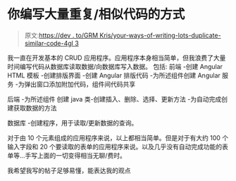 # 你编写大量重复/相似代码的方式

> 原文:[https://dev . to/GRM Kris/your-ways-of-writing-lots-duplicate-similar-code-4gl 3](https://dev.to/grmkris/your-ways-of-writting-lots-of-duplicate--similar-code-4gl3)

我一直在开发基本的 CRUD 应用程序。应用程序本身相当简单，但我浪费了大量时间编写代码从数据库读取数据/向数据库写入数据。
包括:
前端
-创建 Angular HTML 模板
-创建排版界面
-创建 Angular 排版代码
-为所述组件创建 Angular 服务
-为弹出窗口添加附加代码，组件间代码共享

后端
-为所述组件
创建 java 类-创建插入、删除、选择、更新方法
-为自动完成创建获取数据的方法

数据库
-创建程序，用于读取/更新数据的查询。

对于由 10 个元素组成的应用程序来说，以上都相当简单。但是对于有大约 100 个输入字段和 20 个要读取的表单的应用程序来说。以及几乎没有自动完成功能的表单等...手写上面的一切变得相当无聊/费时。

我希望我写的帖子足够易懂，能表达我的观点